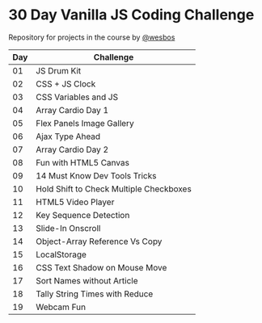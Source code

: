 # 30 Day Vanilla JS Coding Challenge

Repository for projects in the course by [@wesbos](https://github.com/wesbos)

| Day | Challenge                               |
| --- | --------------------------------------- |
| 01  | JS Drum Kit                             |
| 02  | CSS + JS Clock                          |
| 03  | CSS Variables and JS                    |
| 04  | Array Cardio Day 1                      |
| 05  | Flex Panels Image Gallery               |
| 06  | Ajax Type Ahead                         |
| 07  | Array Cardio Day 2                      |
| 08  | Fun with HTML5 Canvas                   |
| 09  | 14 Must Know Dev Tools Tricks           |
| 10  | Hold Shift to Check Multiple Checkboxes |
| 11  | HTML5 Video Player                      |
| 12  | Key Sequence Detection                  |
| 13  | Slide-In Onscroll                       |
| 14  | Object-Array Reference Vs Copy          |
| 15  | LocalStorage                            |
| 16  | CSS Text Shadow on Mouse Move           |
| 17  | Sort Names without Article              |
| 18  | Tally String Times with Reduce          |
| 19  | Webcam Fun                              |
